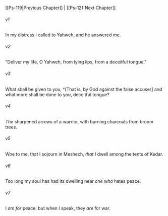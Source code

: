 ﻿---
aliases:
  - Psalms 120
---

[[Ps-119|Previous Chapter]] | [[Ps-121|Next Chapter]]

###### v1
In my distress I called to Yahweh,
and he answered me.

###### v2
"Deliver my life, O Yahweh, from lying lips,
from a deceitful tongue."

###### v3
What shall be given to you, ^[That is, by God against the false accuser]
and what more shall be done to you,
deceitful tongue?

###### v4
_The_ sharpened arrows of a warrior,
with burning charcoals from broom trees.

###### v5
Woe to me, that I sojourn in Meshech,
_that_ I dwell among the tents of Kedar.

###### v6
Too long my soul has had its dwelling
near _one who_ hates peace.

###### v7
I _am for_ peace, but when I speak,
they _are_ for war.